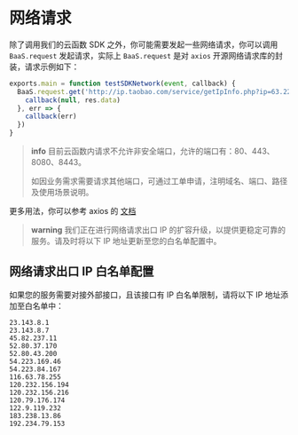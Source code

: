 <!-- ex_nonav -->

# 网络请求

除了调用我们的云函数 SDK 之外，你可能需要发起一些网络请求，你可以调用 `BaaS.request` 发起请求，实际上 `BaaS.request` 是对 `axios` 开源网络请求库的封装，请求示例如下：

```js
exports.main = function testSDKNetwork(event, callback) {
  BaaS.request.get('http://ip.taobao.com/service/getIpInfo.php?ip=63.223.108.42').then(res => {
    callback(null, res.data)
  }, err => {
    callback(err)
  })
}
```

> **info**
> 目前云函数内请求不允许非安全端口，允许的端口有：80、443、8080、8443。
>
> 如因业务需求需要请求其他端口，可通过工单申请，注明域名、端口、路径及使用场景说明。

更多用法，你可以参考 axios 的 [文档](https://github.com/axios/axios)

> **warning**
> 我们正在进行网络请求出口 IP 的扩容升级，以提供更稳定可靠的服务。请及时将以下 IP 地址更新至您的白名单配置中。

## 网络请求出口 IP 白名单配置

如果您的服务需要对接外部接口，且该接口有 IP 白名单限制，请将以下 IP 地址添加至白名单中：

```
23.143.8.1
23.143.8.7
45.82.237.11
52.80.37.170
52.80.43.200
54.223.169.46
54.223.84.167
116.63.78.255
120.232.156.194
120.232.156.216
120.79.176.174
122.9.119.232
183.238.13.86
192.234.79.153
```
